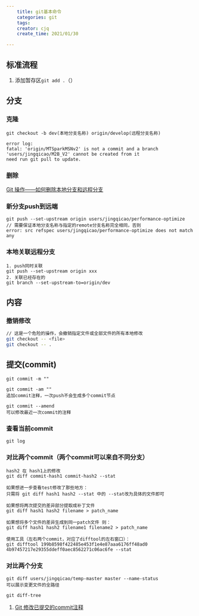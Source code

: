 ```yaml
---
    title: git基本命令
    categories: git
    tags:
    creator: cjq
    create_time: 2021/01/30

---
```


## 标准流程

1. 添加暂存区```git add .```（）



## 分支

### 克隆

```
git checkout -b dev(本地分支名称) origin/develop(远程分支名称)

error log:
fatal: 'origin/MTSparkMSNv2' is not a commit and a branch 'users/jingqicao/M2B_V2' cannot be created from it
need run git pull to update.
```



### 删除

[Git 操作——如何删除本地分支和远程分支](https://chinese.freecodecamp.org/news/how-to-delete-a-git-branch-both-locally-and-remotely/)



### 新分支push到远端

```
git push --set-upstream origin users/jingqicao/performance-optimize
// 需要保证本地分支名称与指定的remote分支名称完全相同，否则
error: src refspec users/jingqicao/performance-optimize does not match any
```



### 本地关联远程分支

```
1. push同时关联
git push --set-upstream origin xxx
2. 关联已经存在的
git branch --set-upstream-to=origin/dev
```



## 内容

### 撤销修改

```bash
// 这是一个危险的操作，会撤销指定文件或全部文件的所有本地修改
git checkout -- <file>
git checkout -- .
```



## 提交(commit)

```
git commit -m ""

git commit -am ""
追加commit注释，一次push不会生成多个commit节点

git commit --amend
可以修改最近一次commit的注释
```



### 查看当前commit

```
git log
```

### 对比两个commit（两个commit可以来自不同分支）

```
hash2 在 hash1上的修改
git diff commit-hash1 commit-hash2 --stat

如果想进一步查看test修改了那些地方：
只需将 git diff hash1 hash2 --stat 中的 --stat改为具体的文件即可

如果想将两次提交的差异部分提取成补丁文件
git diff hash1 hash2 filename > patch_name

如果想将多个文件的差异生成到同一patch文件 则：
git diff hash1 hash2 filename1 filename2 > patch_name

使用工具（左右两个commit，对应了difftool的左右窗口）：
git difftool 199b8598f422485e453f1e4e87aaa6176ff48ad0 4b97457217e29355ddeff0aec8562271c06ac6fe --stat  
```

### 对比两个分支

```
git diff users/jingqicao/temp-master master --name-status
可以展示变更文件的全路径

git diff-tree
```

1. [Git 修改已提交的commit注释](https://www.jianshu.com/p/098d85a58bf1)
